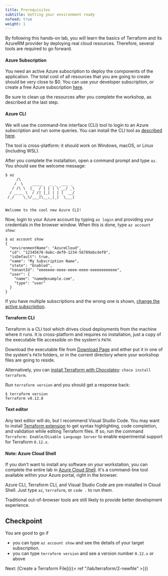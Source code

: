 ```yaml
---
title: Prerequisites
subtitle: Getting your environment ready
nofeed: true
weight: 1
---
```


By following this hands-on lab, you will learn the basics of Terraform and its AzureRM provider by deploying real cloud resources. Therefore, several tools are required to go forward.

#### Azure Subscription

You need an active Azure subscription to deploy the components of the application. The total cost of all resources that you are going to create should be very close to $0. You can use your developer subscription, or create a free Azure subscription [here](https://azure.microsoft.com/free/).

Be sure to clean up the resources after you complete the workshop, as described at the last step.

#### Azure CLI

We will use the command-line interface (CLI) tool to login to an Azure subscription and run some queries. You can install the CLI tool as [described here](https://docs.microsoft.com/en-us/cli/azure/install-azure-cli?view=azure-cli-latest).

The tool is cross-platform: it should work on Windows, macOS, or Linux (including WSL).

After you complete the installation, open a command prompt and type `az`. You should see the welcome message:

```
$ az
     /\
    /  \    _____   _ _  ___ _
   / /\ \  |_  / | | | \'__/ _\
  / ____ \  / /| |_| | | |  __/
 /_/    \_\/___|\__,_|_|  \___|


Welcome to the cool new Azure CLI!
```

Now, login to your Azure account by typing `az login` and providing your credentials in the browser window. When this is done, type `az account show`:

```
$ az account show
{
  "environmentName": "AzureCloud",
  "id": "12345678-9abc-def0-1234-56789abcdef0",
  "isDefault": true,
  "name": "My Subscription Name",
  "state": "Enabled",
  "tenantId": "eeeeeee-eeee-eeee-eeee-eeeeeeeeeeee",
  "user": {
    "name": "name@example.com",
    "type": "user"
  }
}
```

If you have multiple subscriptions and the wrong one is shown, [change the active subscription](https://docs.microsoft.com/en-us/cli/azure/manage-azure-subscriptions-azure-cli?view=azure-cli-latest#change-the-active-subscription).

#### Terraform CLI

Terraform is a CLI tool which drives cloud deployments from the machine where it runs. It is cross-platform and requires no installation, just a copy of the executable file accessible on the system's `PATH`.

Download the executable file from [Download Page](https://www.terraform.io/downloads.html) and either put it in one of the system's `PATH` folders, or in the current directory where your workshop files are going to reside.

Alternatively, you can [install Terraform with Chocolatey](https://chocolatey.org/packages/terraform): `choco install terraform`.

Run `terraform version` and you should get a response back:

```
$ terraform version
Terraform v0.12.8
```

#### Text editor

Any text editor will do, but I recommend Visual Studio Code. You may want to install [Terraform extension](https://marketplace.visualstudio.com/items?itemName=mauve.terraform) to get syntax highlighting, code completion, and validation while editing Terraform files. If so, run the command `Terraform: Enable/Disable Language Server` to enable experimental support for Terraform `0.12.x`.

#### Note: Azure Cloud Shell

If you don't want to install any software on your workstation, you can complete the entire lab in [Azure Cloud Shell](https://azure.microsoft.com/en-us/features/cloud-shell/). It's a command-line tool available within your Azure portal, right in the browser.

Azure CLI, Terraform CLI, and Visual Studio Code are pre-installed in Cloud Shell. Just type `az`, `terraform`, or `code .` to run them.

Traditional out-of-browser tools are still likely to provide better development experience.

## Checkpoint

You are good to go if

- you can type `az account show` and see the details of your target subscription.
- you can type `terraform version` and see a version number `0.12.x` or above

Next: [Create a Terraform File]({{< ref "/lab/terraform/2-newfile" >}})